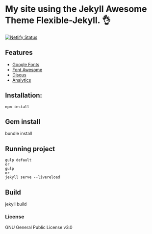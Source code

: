 # My site using the Jekyll Awesome Theme Flexible-Jekyll. :ok_hand:

[![Netlify Status](https://api.netlify.com/api/v1/badges/c479460d-78d1-4329-93c6-f34c156a0ebc/deploy-status)](https://app.netlify.com/sites/evertoncastro/deploys)

## Features

- [Google Fonts](https://fonts.google.com/)
- [Font Awesome](http://fontawesome.io/)
- [Disqus](https://disqus.com/)
- [Analytics](https://analytics.google.com/analytics/web/)

## Installation:

````
npm install

````

## Gem install

bundle install

## Running project

```
gulp default
or
gulp
or
jekyll serve --livereload
```

## Build
jekyll build

### License

GNU General Public License v3.0
